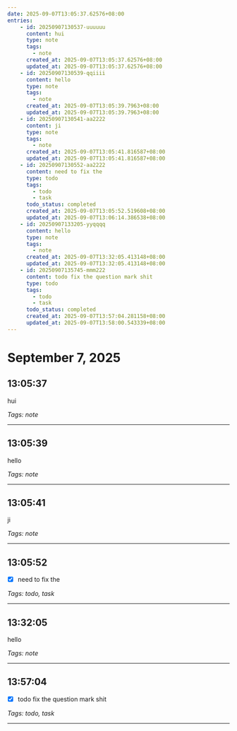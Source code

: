 ```yaml
---
date: 2025-09-07T13:05:37.62576+08:00
entries:
    - id: 20250907130537-uuuuuu
      content: hui
      type: note
      tags:
        - note
      created_at: 2025-09-07T13:05:37.62576+08:00
      updated_at: 2025-09-07T13:05:37.62576+08:00
    - id: 20250907130539-qqiiii
      content: hello
      type: note
      tags:
        - note
      created_at: 2025-09-07T13:05:39.7963+08:00
      updated_at: 2025-09-07T13:05:39.7963+08:00
    - id: 20250907130541-aa2222
      content: ji
      type: note
      tags:
        - note
      created_at: 2025-09-07T13:05:41.816587+08:00
      updated_at: 2025-09-07T13:05:41.816587+08:00
    - id: 20250907130552-aa2222
      content: need to fix the
      type: todo
      tags:
        - todo
        - task
      todo_status: completed
      created_at: 2025-09-07T13:05:52.519608+08:00
      updated_at: 2025-09-07T13:06:14.386538+08:00
    - id: 20250907133205-yyqqqq
      content: hello
      type: note
      tags:
        - note
      created_at: 2025-09-07T13:32:05.413148+08:00
      updated_at: 2025-09-07T13:32:05.413148+08:00
    - id: 20250907135745-mmm222
      content: todo fix the question mark shit
      type: todo
      tags:
        - todo
        - task
      todo_status: completed
      created_at: 2025-09-07T13:57:04.281158+08:00
      updated_at: 2025-09-07T13:58:00.543339+08:00
---
```


# September 7, 2025

## 13:05:37

hui

*Tags: note*

---

## 13:05:39

hello

*Tags: note*

---

## 13:05:41

ji

*Tags: note*

---

## 13:05:52

- [x] need to fix the

*Tags: todo, task*

---

## 13:32:05

hello

*Tags: note*

---

## 13:57:04

- [x] todo fix the question mark shit

*Tags: todo, task*

---

